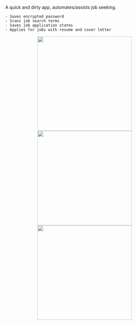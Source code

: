 A quick and dirty app, automates/assists job seeking.

    - Saves encrypted password
    - Scans job search terms
    - Saves job application states
    - Applies for jobs with resume and cover letter

<p align="center">
  <img src="Screenshot_2023-02-20_19-08-21.png" width="300" />
  <img src="Screenshot_2023-02-20_19-08-51.png" width="300" /> 
  <img src="Screenshot_2023-02-20_19-09-22.png" width="300" />
</p>
